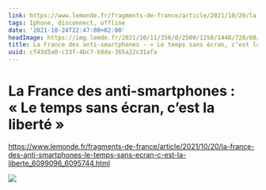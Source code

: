 ```yaml
---
link: https://www.lemonde.fr/fragments-de-france/article/2021/10/20/la-france-des-anti-smartphones-le-temps-sans-ecran-c-est-la-liberte_6099096_6095744.html
tags: Iphone, disconnect, offline
date: '2021-10-24T22:47:00+02:00'
headImage: https://img.lemde.fr/2021/10/11/356/0/2500/1250/1440/720/60/0/8a7eed4_669508998-jerome-gence-le-monde-fragments-de-france-nokia-3310-06.jpg
title: La France des anti-smartphones - « Le temps sans écran, c’est la liberté »
uuid: cf43d5a0-c33f-4bc7-b8da-365a22c31afa
---
```


# La France des anti-smartphones : « Le temps sans écran, c’est la liberté »

https://www.lemonde.fr/fragments-de-france/article/2021/10/20/la-france-des-anti-smartphones-le-temps-sans-ecran-c-est-la-liberte_6099096_6095744.html

![](https://img.lemde.fr/2021/10/11/356/0/2500/1250/1440/720/60/0/8a7eed4_669508998-jerome-gence-le-monde-fragments-de-france-nokia-3310-06.jpg)
